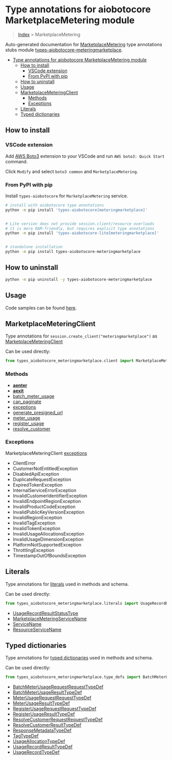 <a id="type-annotations-for-aiobotocore-marketplacemetering-module"></a>

# Type annotations for aiobotocore MarketplaceMetering module

> [Index](../README.md) > MarketplaceMetering

Auto-generated documentation for
[MarketplaceMetering](https://boto3.amazonaws.com/v1/documentation/api/latest/reference/services/meteringmarketplace.html#MarketplaceMetering)
type annotations stubs module
[types-aiobotocore-meteringmarketplace](https://pypi.org/project/types-aiobotocore-meteringmarketplace/).

- [Type annotations for aiobotocore MarketplaceMetering module](#type-annotations-for-aiobotocore-marketplacemetering-module)
  - [How to install](#how-to-install)
    - [VSCode extension](#vscode-extension)
    - [From PyPI with pip](#from-pypi-with-pip)
  - [How to uninstall](#how-to-uninstall)
  - [Usage](#usage)
  - [MarketplaceMeteringClient](#marketplacemeteringclient)
    - [Methods](#methods)
    - [Exceptions](#exceptions)
  - [Literals](#literals)
  - [Typed dictionaries](#typed-dictionaries)

<a id="how-to-install"></a>

## How to install

<a id="vscode-extension"></a>

### VSCode extension

Add
[AWS Boto3](https://marketplace.visualstudio.com/items?itemName=Boto3typed.boto3-ide)
extension to your VSCode and run `AWS boto3: Quick Start` command.

Click `Modify` and select `boto3 common` and `MarketplaceMetering`.

<a id="from-pypi-with-pip"></a>

### From PyPI with pip

Install `types-aiobotocore` for `MarketplaceMetering` service.

```bash
# install with aiobotocore type annotations
python -m pip install 'types-aiobotocore[meteringmarketplace]'


# Lite version does not provide session.client/resource overloads
# it is more RAM-friendly, but requires explicit type annotations
python -m pip install 'types-aiobotocore-lite[meteringmarketplace]'


# standalone installation
python -m pip install types-aiobotocore-meteringmarketplace
```

<a id="how-to-uninstall"></a>

## How to uninstall

```bash
python -m pip uninstall -y types-aiobotocore-meteringmarketplace
```

<a id="usage"></a>

## Usage

Code samples can be found [here](./usage.md).

<a id="marketplacemeteringclient"></a>

## MarketplaceMeteringClient

Type annotations for `session.create_client("meteringmarketplace")` as
[MarketplaceMeteringClient](./client.md)

Can be used directly:

```python
from types_aiobotocore_meteringmarketplace.client import MarketplaceMeteringClient
```

<a id="methods"></a>

### Methods

- [__aenter__](./client.md#__aenter__)
- [__aexit__](./client.md#__aexit__)
- [batch_meter_usage](./client.md#batch_meter_usage)
- [can_paginate](./client.md#can_paginate)
- [exceptions](./client.md#exceptions)
- [generate_presigned_url](./client.md#generate_presigned_url)
- [meter_usage](./client.md#meter_usage)
- [register_usage](./client.md#register_usage)
- [resolve_customer](./client.md#resolve_customer)

<a id="exceptions"></a>

### Exceptions

MarketplaceMeteringClient [exceptions](./client.md#exceptions)

- ClientError
- CustomerNotEntitledException
- DisabledApiException
- DuplicateRequestException
- ExpiredTokenException
- InternalServiceErrorException
- InvalidCustomerIdentifierException
- InvalidEndpointRegionException
- InvalidProductCodeException
- InvalidPublicKeyVersionException
- InvalidRegionException
- InvalidTagException
- InvalidTokenException
- InvalidUsageAllocationsException
- InvalidUsageDimensionException
- PlatformNotSupportedException
- ThrottlingException
- TimestampOutOfBoundsException

<a id="literals"></a>

## Literals

Type annotations for [literals](./literals.md) used in methods and schema.

Can be used directly:

```python
from types_aiobotocore_meteringmarketplace.literals import UsageRecordResultStatusType, ...
```

- [UsageRecordResultStatusType](./literals.md#usagerecordresultstatustype)
- [MarketplaceMeteringServiceName](./literals.md#marketplacemeteringservicename)
- [ServiceName](./literals.md#servicename)
- [ResourceServiceName](./literals.md#resourceservicename)

<a id="typed-dictionaries"></a>

## Typed dictionaries

Type annotations for [typed dictionaries](./type_defs.md) used in methods and
schema.

Can be used directly:

```python
from types_aiobotocore_meteringmarketplace.type_defs import BatchMeterUsageRequestRequestTypeDef, ...
```

- [BatchMeterUsageRequestRequestTypeDef](./type_defs.md#batchmeterusagerequestrequesttypedef)
- [BatchMeterUsageResultTypeDef](./type_defs.md#batchmeterusageresulttypedef)
- [MeterUsageRequestRequestTypeDef](./type_defs.md#meterusagerequestrequesttypedef)
- [MeterUsageResultTypeDef](./type_defs.md#meterusageresulttypedef)
- [RegisterUsageRequestRequestTypeDef](./type_defs.md#registerusagerequestrequesttypedef)
- [RegisterUsageResultTypeDef](./type_defs.md#registerusageresulttypedef)
- [ResolveCustomerRequestRequestTypeDef](./type_defs.md#resolvecustomerrequestrequesttypedef)
- [ResolveCustomerResultTypeDef](./type_defs.md#resolvecustomerresulttypedef)
- [ResponseMetadataTypeDef](./type_defs.md#responsemetadatatypedef)
- [TagTypeDef](./type_defs.md#tagtypedef)
- [UsageAllocationTypeDef](./type_defs.md#usageallocationtypedef)
- [UsageRecordResultTypeDef](./type_defs.md#usagerecordresulttypedef)
- [UsageRecordTypeDef](./type_defs.md#usagerecordtypedef)
